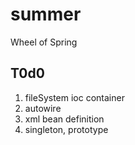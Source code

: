 # summer
Wheel of Spring


## T0d0
1. fileSystem ioc container
2. autowire
3. xml bean definition
4. singleton, prototype